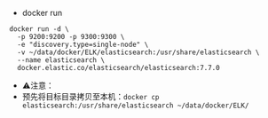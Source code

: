 - docker run
```
docker run -d \
  -p 9200:9200 -p 9300:9300 \
  -e "discovery.type=single-node" \
  -v ~/data/docker/ELK/elasticsearch:/usr/share/elasticsearch \
  --name elasticsearch \
  docker.elastic.co/elasticsearch/elasticsearch:7.7.0
```
- ⚠️注意：
- 预先将目标目录拷贝至本机：`docker cp elasticsearch:/usr/share/elasticsearch ~/data/docker/ELK/`
